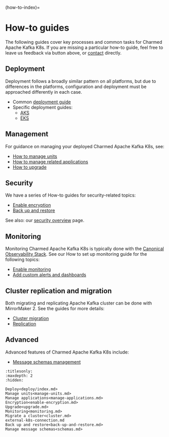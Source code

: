 (how-to-index)=
# How-to guides

The following guides cover key processes and common tasks for Charmed Apache Kafka K8s. If you are missing a particular how-to guide, feel free to leave us feedback via button above, or [contact](reference-contact) directly.

## Deployment

Deployment follows a broadly similar pattern on all platforms, but due to differences in the platforms, configuration and deployment must be approached differently in each case.

* Common [deployment guide](how-to-deploy-deploy-anywhere)
* Specific deployment guides:
  * [AKS](how-to-deploy-deploy-on-aks)
  * [EKS](how-to-deploy-deploy-on-eks)

## Management

For guidance on managing your deployed Charmed Apache Kafka K8s, see:

* [How to manage units](how-to-manage-units)
* [How to manage related applications](how-to-manage-applications)
* [How to upgrade](how-to-upgrade)

## Security

We have a series of How-to guides for security-related topics:

* [Enable encryption](how-to-enable-encryption)
* [Back up and restore](how-to-back-up-and-restore)

See also: our [security overview](explanation-security) page.

## Monitoring

Monitoring Charmed Apache Kafka K8s is typically done with the [Canonical Observability Stack](https://charmhub.io/topics/canonical-observability-stack).
See our How to set up monitoring guide for the following topics:

* [Enable monitoring](how-to-monitoring-enable-monitoring)
* [Add custom alerts and dashboards](how-to-monitoring-integrate-alerts-and-dashboards)

## Cluster replication and migration

Both migrating and replicating Apache Kafka cluster can be done with MirrorMaker 2.
See the guides for more details:

* [Cluster migration](how-to-cluster-replication-migrate-a-cluster)
* [Replication](how-to-cluster-replication-cluster-replication)

## Advanced

Advanced features of Charmed Apache Kafka K8s include:

* [Message schemas management](how-to-manage-message-schemas)

```{toctree}
:titlesonly:
:maxdepth: 2
:hidden:

Deploy<deploy/index.md>
Manage units<manage-units.md>
Manage applications<manage-applications.md>
Encryption<enable-encryption.md>
Upgrade<upgrade.md>
Monitoring<monitoring.md>
Migrate a cluster<cluster.md>
external-k8s-connection.md
Back up and restore<back-up-and-restore.md>
Manage message schemas<schemas.md>
```
